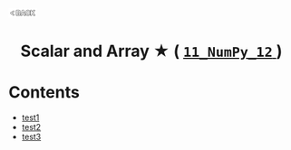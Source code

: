 <p align="left">
  <a href="../README.md">
    <img src="../../Z99-OTHERS/00-common/00-back.png" style="width:10%">
  </a>
</p>

<div align="center">
  <h1>
    Scalar and Array ★ (
      <a href="https://drive.google.com/file/d/1kd8NY1_YIXGCZkje78AvSlWdJuLAW6Nw/view?usp=drive_link">
        <code>11_NumPy_12</code>
      </a>
    )
  </h1>
</div>

# Contents

-   [test1]()
-   [test2]()
-   [test3]()
